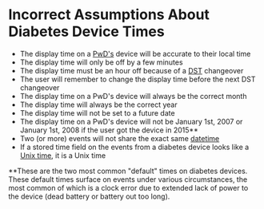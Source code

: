 <!-- omit in toc -->
# Incorrect Assumptions About Diabetes Device Times

* The display time on a [PwD's](./glossary.md#pwd) device will be accurate to their local time
* The display time will only be off by a few minutes
* The display time must be an hour off because of a [DST](./glossary.md#dst) changeover
* The user will remember to change the display time before the next DST changeover
* The display time on a PwD's device will always be the correct month
* The display time will always be the correct year
* The display time will not be set to a future date
* The display time on a PwD's device will not be January 1st, 2007 or January 1st, 2008 if the user got the device in 2015**
* Two (or more) events will not share the exact same [datetime](./glossary.md#datetime)
* If a stored time field on the events from a diabetes device looks like a [Unix time](./glossary.md#unix-time), it is a Unix time

**These are the two most common "default" times on diabetes devices. These default times surface on events under various circumstances, the most common of which is a clock error due to extended lack of power to the device (dead battery or battery out too long).
